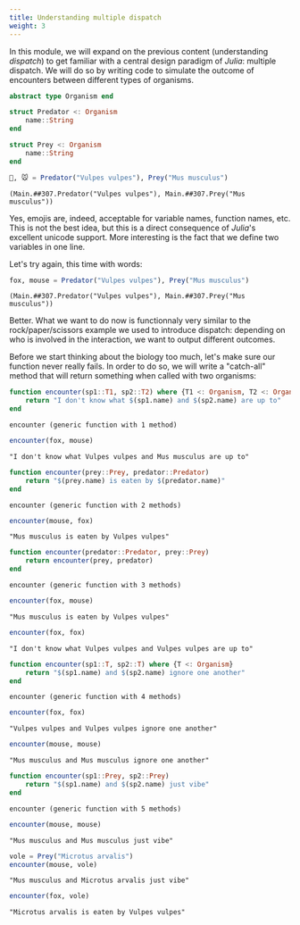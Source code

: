 ```yaml
---
title: Understanding multiple dispatch
weight: 3
---
```


In this module, we will expand on the previous content (understanding
*dispatch*) to get familiar with a central design paradigm of *Julia*:
multiple dispatch. We will do so by writing code to simulate the outcome of
encounters between different types of organisms.

````julia
abstract type Organism end
````

````julia
struct Predator <: Organism
    name::String
end
````

````julia
struct Prey <: Organism
    name::String
end
````

````julia
🦊, 🐭 = Predator("Vulpes vulpes"), Prey("Mus musculus")
````

````
(Main.##307.Predator("Vulpes vulpes"), Main.##307.Prey("Mus musculus"))
````

Yes, emojis are, indeed, acceptable for variable names, function names, etc.
This is not the best idea, but this is a direct consequence of *Julia*'s
excellent unicode support. More interesting is the fact that we define two
variables in one line.

Let's try again, this time with words:

````julia
fox, mouse = Predator("Vulpes vulpes"), Prey("Mus musculus")
````

````
(Main.##307.Predator("Vulpes vulpes"), Main.##307.Prey("Mus musculus"))
````

Better. What we want to do now is functionnaly very similar to the
rock/paper/scissors example we used to introduce dispatch: depending on who is
involved in the interaction, we want to output different outcomes.

Before we start thinking about the biology too much, let's make sure our
function never really fails. In order to do so, we will write a "catch-all"
method that will return something when called with two organisms:

````julia
function encounter(sp1::T1, sp2::T2) where {T1 <: Organism, T2 <: Organism}
    return "I don't know what $(sp1.name) and $(sp2.name) are up to"
end
````

````
encounter (generic function with 1 method)
````

````julia
encounter(fox, mouse)
````

````
"I don't know what Vulpes vulpes and Mus musculus are up to"
````

````julia
function encounter(prey::Prey, predator::Predator)
    return "$(prey.name) is eaten by $(predator.name)"
end
````

````
encounter (generic function with 2 methods)
````

````julia
encounter(mouse, fox)
````

````
"Mus musculus is eaten by Vulpes vulpes"
````

````julia
function encounter(predator::Predator, prey::Prey)
    return encounter(prey, predator)
end
````

````
encounter (generic function with 3 methods)
````

````julia
encounter(fox, mouse)
````

````
"Mus musculus is eaten by Vulpes vulpes"
````

````julia
encounter(fox, fox)
````

````
"I don't know what Vulpes vulpes and Vulpes vulpes are up to"
````

````julia
function encounter(sp1::T, sp2::T) where {T <: Organism}
    return "$(sp1.name) and $(sp2.name) ignore one another"
end
````

````
encounter (generic function with 4 methods)
````

````julia
encounter(fox, fox)
````

````
"Vulpes vulpes and Vulpes vulpes ignore one another"
````

````julia
encounter(mouse, mouse)
````

````
"Mus musculus and Mus musculus ignore one another"
````

````julia
function encounter(sp1::Prey, sp2::Prey)
    return "$(sp1.name) and $(sp2.name) just vibe"
end
````

````
encounter (generic function with 5 methods)
````

````julia
encounter(mouse, mouse)
````

````
"Mus musculus and Mus musculus just vibe"
````

````julia
vole = Prey("Microtus arvalis")
encounter(mouse, vole)
````

````
"Mus musculus and Microtus arvalis just vibe"
````

````julia
encounter(fox, vole)
````

````
"Microtus arvalis is eaten by Vulpes vulpes"
````

